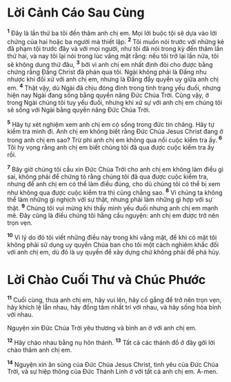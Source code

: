 # Lời Cảnh Cáo Sau Cùng
<sup><b>1</b></sup> Đây là lần thứ ba tôi đến thăm anh chị em. Mọi lời buộc tội sẽ dựa vào lời chứng của hai hoặc ba người mà thiết lập. <sup><b>2</b></sup> Tôi muốn nói trước với những kẻ đã phạm tội trước đây và với mọi người, như tôi đã nói trong kỳ đến thăm lần thứ hai, và nay tôi lại nói trong lúc vắng mặt rằng: nếu tôi trở lại lần nữa, tôi sẽ không dung thứ đâu, <sup><b>3</b></sup> bởi vì anh chị em nhất định đòi cho được bằng chứng rằng Đấng Christ đã phán qua tôi. Ngài không phải là Đấng nhu nhược khi đối xử với anh chị em, nhưng là Đấng đầy quyền uy giữa anh chị em. <sup><b>4</b></sup> Thật vậy, dù Ngài đã chịu đóng đinh trong tình trạng yếu đuối, nhưng hiện nay Ngài đang sống bằng quyền năng Đức Chúa Trời. Cũng vậy, ở trong Ngài chúng tôi tuy yếu đuối, nhưng khi xử sự với anh chị em chúng tôi sẽ sống với Ngài bằng quyền năng Đức Chúa Trời.

<sup><b>5</b></sup> Hãy tự xét nghiệm xem anh chị em có sống trong đức tin chăng. Hãy tự kiểm tra mình đi. Anh chị em không biết rằng Đức Chúa Jesus Christ đang ở trong anh chị em sao? Trừ phi anh chị em không qua nổi cuộc kiểm tra ấy. <sup><b>6</b></sup> Tôi hy vọng rằng anh chị em biết chúng tôi đã qua được cuộc kiểm tra ấy rồi.

<sup><b>7</b></sup> Bây giờ chúng tôi cầu xin Đức Chúa Trời cho anh chị em không làm điều gì sai, không phải để chứng tỏ rằng chúng tôi đã qua được cuộc kiểm tra, nhưng để anh chị em có thể làm điều đúng, cho dù chúng tôi có thể bị xem như không qua được cuộc kiểm tra thì cũng chẳng sao. <sup><b>8</b></sup> Vì chúng ta không thể làm những gì nghịch với sự thật, nhưng phải làm những gì hợp với sự thật. <sup><b>9</b></sup> Chúng tôi vui mừng khi thấy mình yếu đuối nhưng anh chị em mạnh mẽ. Đây cũng là điều chúng tôi hằng cầu nguyện: anh chị em được trở nên trọn vẹn.

<sup><b>10</b></sup> Vì lý do đó tôi viết những điều này trong khi vắng mặt, để khi có mặt tôi không phải sử dụng uy quyền Chúa ban cho tôi một cách nghiêm khắc đối với anh chị em, dù đó là uy quyền để xây dựng chứ không phải để phá hủy.


# Lời Chào Cuối Thư và Chúc Phước
<sup><b>11</b></sup> Cuối cùng, thưa anh chị em, hãy vui lên, hãy cố gắng để trở nên trọn vẹn, hãy khích lệ lẫn nhau, hãy đồng tâm nhất trí với nhau, và hãy sống hòa bình với nhau.

Nguyện xin Đức Chúa Trời yêu thương và bình an ở với anh chị em.

<sup><b>12</b></sup> Hãy chào nhau bằng nụ hôn thánh. <sup><b>13</b></sup> Tất cả các thánh đồ ở đây gởi lời chào thăm anh chị em.

<sup><b>14</b></sup> Nguyện xin ân sủng của Đức Chúa Jesus Christ, tình yêu của Đức Chúa Trời, và sự hiệp thông của Đức Thánh Linh ở với tất cả anh chị em. A-men.
